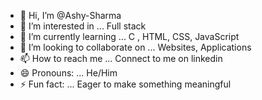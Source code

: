 - 👋 Hi, I’m @Ashy-Sharma
- 👀 I’m interested in ... Full stack
- 🌱 I’m currently learning ... C , HTML, CSS, JavaScript
- 💞️ I’m looking to collaborate on ... Websites, Applications
- 📫 How to reach me ... Connect to me on linkedin 
- 😄 Pronouns: ... He/Him
- ⚡ Fun fact: ... Eager to make something meaningful

<!---
Ashy-Sharma/Ashy-Sharma is a ✨ special ✨ repository because its `README.md` (this file) appears on your GitHub profile.
You can click the Preview link to take a look at your changes.
--->
